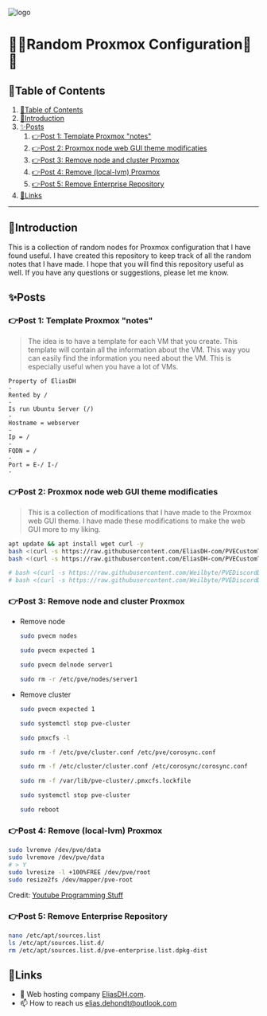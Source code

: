 ![logo](https://eliasdh.com/assets/media/images/logo-github.png)
# 💙🤍Random Proxmox Configuration🤍💙

## 📘Table of Contents

1. [📘Table of Contents](#📘table-of-contents)
2. [🖖Introduction](#🖖introduction)
3. [✨Posts](#✨posts)
    1. [👉Post 1: Template Proxmox "notes"](#👉post-1-template-proxmox-notes)
    2. [👉Post 2: Proxmox node web GUI theme modificaties](#👉post-2-proxmox-node-web-gui-theme-modificaties)
    3. [👉Post 3: Remove node and cluster Proxmox](#👉post-3-remove-node-and-cluster-proxmox)
    4. [👉Post 4: Remove (local-lvm) Proxmox](#👉post-4-remove-local-lvm-proxmox)
    5. [👉Post 5: Remove Enterprise Repository](#👉post-5-remove-enterprise-repository)
4. [🔗Links](#🔗links)

---

## 🖖Introduction

This is a collection of random nodes for Proxmox configuration that I have found useful. I have created this repository to keep track of all the random notes that I have made. I hope that you will find this repository useful as well. If you have any questions or suggestions, please let me know.

## ✨Posts

### 👉Post 1: Template Proxmox "notes"
> The idea is to have a template for each VM that you create. This template will contain all the information about the VM. This way you can easily find the information you need about the VM. This is especially useful when you have a lot of VMs.
```text
Property of EliasDH
-
Rented by /
-
Is run Ubuntu Server (/)
-
Hostname = webserver
-
Ip = /
-
FQDN = /
-
Port = E-/ I-/
-
```

### 👉Post 2: Proxmox node web GUI theme modificaties
> This is a collection of modifications that I have made to the Proxmox web GUI theme. I have made these modifications to make the web GUI more to my liking.
```bash
apt update && apt install wget curl -y
bash <(curl -s https://raw.githubusercontent.com/EliasDH-com/PVECustomTheme/master/PVECustomTheme.sh ) install
bash <(curl -s https://raw.githubusercontent.com/EliasDH-com/PVECustomTheme/master/PVECustomTheme.sh ) uninstall

# bash <(curl -s https://raw.githubusercontent.com/Weilbyte/PVEDiscordDark/master/PVEDiscordDark.sh ) uninstall
# bash <(curl -s https://raw.githubusercontent.com/Weilbyte/PVEDiscordDark/master/PVEDiscordDark.sh ) install

```

### 👉Post 3: Remove node and cluster Proxmox
- Remove node
    ```bash
    sudo pvecm nodes

    sudo pvecm expected 1

    sudo pvecm delnode server1

    sudo rm -r /etc/pve/nodes/server1
    ```

- Remove cluster
    ```bash
    sudo pvecm expected 1

    sudo systemctl stop pve-cluster

    sudo pmxcfs -l

    sudo rm -f /etc/pve/cluster.conf /etc/pve/corosync.conf

    sudo rm -f /etc/cluster/cluster.conf /etc/corosync/corosync.conf

    sudo rm -f /var/lib/pve-cluster/.pmxcfs.lockfile

    sudo systemctl stop pve-cluster

    sudo reboot
    ```

### 👉Post 4: Remove (local-lvm) Proxmox

```bash
sudo lvremve /dev/pve/data
sudo lvremove /dev/pve/data
# > Y
sudo lvresize -l +100%FREE /dev/pve/root
sudo resize2fs /dev/mapper/pve-root
```

Credit: [Youtube Programming Stuff](https://www.youtube.com/watch?v=rMe3pd2sBf4)

### 👉Post 5: Remove Enterprise Repository

```bash
nano /etc/apt/sources.list
ls /etc/apt/sources.list.d/
rm /etc/apt/sources.list.d/pve-enterprise.list.dpkg-dist
```


## 🔗Links
- 👯 Web hosting company [EliasDH.com](https://eliasdh.com).
- 📫 How to reach us elias.dehondt@outlook.com